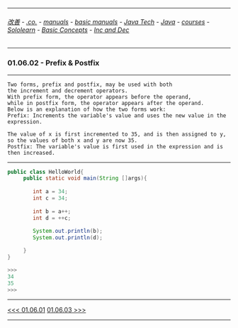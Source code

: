 
---

###### [改善](https://github.com/ttltrk/0C/blob/master/README.MD) - [.co.](https://github.com/ttltrk/PRG/blob/master/CODING.MD) - [manuals](https://github.com/ttltrk/PRG/blob/master/MAN.MD) - [basic manuals](https://github.com/ttltrk/PRG/blob/master/MANUALS.MD) - [Java Tech](https://github.com/ttltrk/PRG/blob/master/JAVA/DOC/JT/JT.MD) - [Java](https://github.com/ttltrk/PRG/blob/master/JAVA/DOC/OJM/OJM.MD) - [courses](https://github.com/ttltrk/PRG/blob/master/JAVA/DOC/CM/JT.MD) - [Sololearn](https://github.com/ttltrk/PRG/blob/master/JAVA/DOC/SL/SL.MD) - [Basic Concepts](https://github.com/ttltrk/PRG/blob/master/JAVA/DOC/SL/01/01.MD) - [Inc and Dec](https://github.com/ttltrk/PRG/blob/master/JAVA/DOC/SL/01/0106/0106.MD)

---

### 01.06.02 - Prefix & Postfix

---

```
Two forms, prefix and postfix, may be used with both 
the increment and decrement operators.
With prefix form, the operator appears before the operand, 
while in postfix form, the operator appears after the operand. 
Below is an explanation of how the two forms work:
Prefix: Increments the variable's value and uses the new value in the expression. 
```

```
The value of x is first incremented to 35, and is then assigned to y, 
so the values of both x and y are now 35.
Postfix: The variable's value is first used in the expression and is then increased. 
```

---

```java
public class HelloWorld{
     public static void main(String []args){
         
        int a = 34;
        int c = 34;
        
        int b = a++;
        int d = ++c;
        
        System.out.println(b);
        System.out.println(d);

     }
}

>>>
34
35
>>>
```

---

[<<< 01.06.01](https://github.com/ttltrk/PRG/blob/master/JAVA/DOC/SL/01/0106/010601/010601.MD)
[01.06.03 >>>](https://github.com/ttltrk/PRG/blob/master/JAVA/DOC/SL/01/0106/010603/010603.MD)

---
